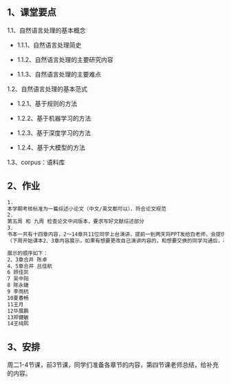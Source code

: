 ## 1、课堂要点

1.1、自然语言处理的基本概念

- 1.1.1、自然语言处理简史

- 1.1.2、自然语言处理的主要研究内容

- 1.1.3、自然语言处理的主要难点

1.2、自然语言处理的基本范式

- 1.2.1、基于规则的方法

- 1.2.2、基于机器学习的方法

- 1.2.3、基于深度学习的方法

- 1.2.4、基于大模型的方法

1.3、corpus：语料库

## 2、作业

```bash
1.
本学期考核标准为一篇综述小论文（中文/英文都可以），符合论文规范
2.
第五周 和 九周 检查论文中间版本，要求写好文献综述部分
3.
书本一共有十四章内容，2～14章共11位同学上台演讲，提前一到两天将PPT发给白老师，会提供反馈意见
（下周开始课本2、3章内容展示，如果有想要更改自己演讲内容的，和想要交换的同学沟通后，再来我这修改登记）

展示的顺序如下：
2、3章合并 陈卓
4、5章合并 吕佳航
6 顾佳凯
7 吴中阳
8 陈永婕
9 李雨杭
10夏春畅
11王月
12华展鹏
13郑健敏
14王纯熙
```

## 3、安排

周二1-4节课，前3节课，同学们准备各章节的内容，第四节课老师总结，给补充的内容。